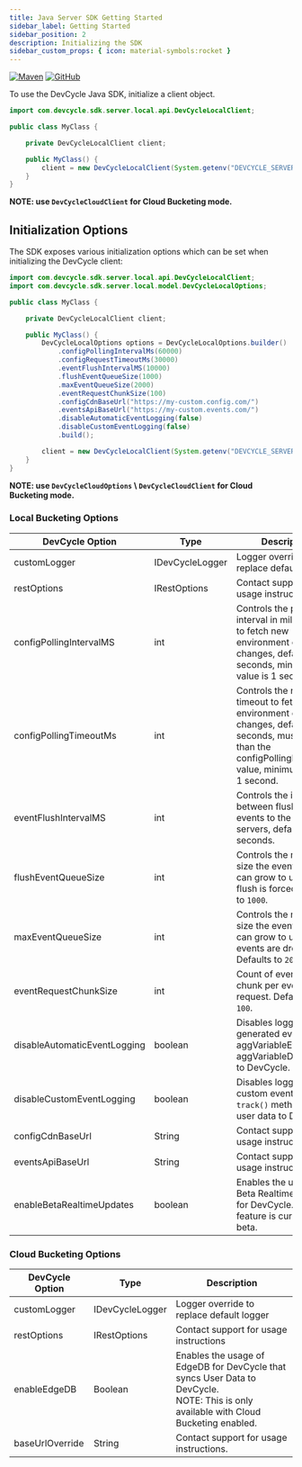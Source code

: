 ```yaml
---
title: Java Server SDK Getting Started
sidebar_label: Getting Started
sidebar_position: 2
description: Initializing the SDK
sidebar_custom_props: { icon: material-symbols:rocket }
---
```


[![Maven](https://badgen.net/maven/v/maven-central/com.devcycle/java-server-sdk)](https://search.maven.org/artifact/com.devcycle/java-server-sdk)
[![GitHub](https://img.shields.io/github/stars/devcyclehq/java-server-sdk.svg?style=social&label=Star&maxAge=2592000)](https://github.com/DevCycleHQ/java-server-sdk)

[//]: # (wizard-initialize-start)

To use the DevCycle Java SDK, initialize a client object.

```java
import com.devcycle.sdk.server.local.api.DevCycleLocalClient;

public class MyClass {

    private DevCycleLocalClient client;

    public MyClass() {
        client = new DevCycleLocalClient(System.getenv("DEVCYCLE_SERVER_SDK_KEY"));
    }
}
```
[//]: # (wizard-initialize-end)


**NOTE: use `DevCycleCloudClient` for Cloud Bucketing mode.**

## Initialization Options

The SDK exposes various initialization options which can be set when initializing the DevCycle client:

```java
import com.devcycle.sdk.server.local.api.DevCycleLocalClient;
import com.devcycle.sdk.server.local.model.DevCycleLocalOptions;

public class MyClass {

    private DevCycleLocalClient client;

    public MyClass() {
        DevCycleLocalOptions options = DevCycleLocalOptions.builder()
            .configPollingIntervalMs(60000)
            .configRequestTimeoutMs(30000)
            .eventFlushIntervalMS(10000)
            .flushEventQueueSize(1000)
            .maxEventQueueSize(2000)
            .eventRequestChunkSize(100)
            .configCdnBaseUrl("https://my-custom.config.com/")
            .eventsApiBaseUrl("https://my-custom.events.com/")
            .disableAutomaticEventLogging(false)
            .disableCustomEventLogging(false)
            .build();

        client = new DevCycleLocalClient(System.getenv("DEVCYCLE_SERVER_SDK_KEY"), options);
    }
}
```

**NOTE: use `DevCycleCloudOptions` \ `DevCycleCloudClient` for Cloud Bucketing mode.**

### Local Bucketing Options

| DevCycle Option              | Type           | Description                                                                                                                                                                  |
|------------------------------|----------------|------------------------------------------------------------------------------------------------------------------------------------------------------------------------------|
| customLogger                 | IDevCycleLogger | Logger override to replace default logger                                                                                                                                    |
| restOptions                  | IRestOptions | Contact support for usage instructions.                                                                                                                                    |
| configPollingIntervalMS      | int         | Controls the polling interval in milliseconds to fetch new environment config changes, defaults to 30 seconds, minimum value is 1 second.                                    |
| configPollingTimeoutMs       | int         | Controls the request timeout to fetch new environment config changes, defaults to 10 seconds, must be less than the configPollingIntervalMS value, minimum value is 1 second. |
| eventFlushIntervalMS         | int         | Controls the interval between flushing events to the DevCycle servers, defaults to 10 seconds.                                                                               |
| flushEventQueueSize          | int         | Controls the maximum size the event queue can grow to until a flush is forced. Defaults to `1000`.                                                                           |
| maxEventQueueSize            | int         | Controls the maximum size the event queue can grow to until events are dropped. Defaults to `2000`.                                                                          |
| eventRequestChunkSize        | int         | Count of events to chunk per event upload request. Defaults to `100`.                                                                          |
| disableAutomaticEventLogging | boolean        | Disables logging of sdk generated events (e.g. aggVariableEvaluated, aggVariableDefaulted) to DevCycle.                                                                      |
| disableCustomEventLogging    | boolean        | Disables logging of custom events, from `track()` method, and user data to DevCycle.                                                                                         |
| configCdnBaseUrl             | String         | Contact support for usage instructions.                                                                                  |
| eventsApiBaseUrl             | String         | Contact support for usage instructions.                                                                                       |
| enableBetaRealtimeUpdates    | boolean        | Enables the usage of Beta Realtime Updates for DevCycle. This feature is currently in beta.                                                                                  |


### Cloud Bucketing Options

| DevCycle Option              | Type           | Description                                                                                                                                                                  |
|------------------------------|----------------|------------------------------------------------------------------------------------------------------------------------------------------------------------------------------|
| customLogger                       | IDevCycleLogger | Logger override to replace default logger                                                                                                                                    |
| restOptions                       | IRestOptions | Contact support for usage instructions                                                                                                                                    |
| enableEdgeDB                 | Boolean        | Enables the usage of EdgeDB for DevCycle that syncs User Data to DevCycle. <br />NOTE: This is only available with Cloud Bucketing enabled.                                          |
| baseUrlOverride                  | String         | Contact support for usage instructions.                                                                                       |
